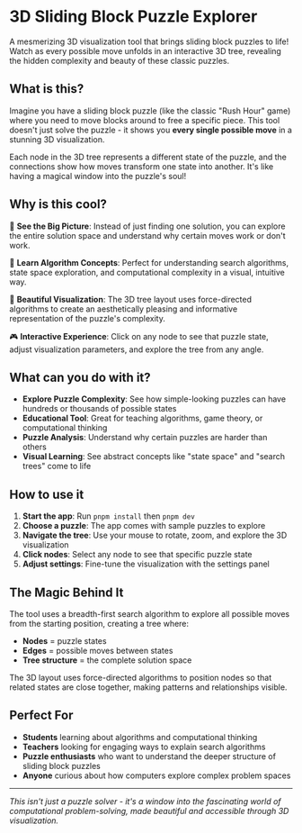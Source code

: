 # 3D Sliding Block Puzzle Explorer

A mesmerizing 3D visualization tool that brings sliding block puzzles to life! Watch as every possible move unfolds in an interactive 3D tree, revealing the hidden complexity and beauty of these classic puzzles.

## What is this?

Imagine you have a sliding block puzzle (like the classic "Rush Hour" game) where you need to move blocks around to free a specific piece. This tool doesn't just solve the puzzle - it shows you **every single possible move** in a stunning 3D visualization.

Each node in the 3D tree represents a different state of the puzzle, and the connections show how moves transform one state into another. It's like having a magical window into the puzzle's soul!

## Why is this cool?

🎯 **See the Big Picture**: Instead of just finding one solution, you can explore the entire solution space and understand why certain moves work or don't work.

🧠 **Learn Algorithm Concepts**: Perfect for understanding search algorithms, state space exploration, and computational complexity in a visual, intuitive way.

🎨 **Beautiful Visualization**: The 3D tree layout uses force-directed algorithms to create an aesthetically pleasing and informative representation of the puzzle's complexity.

🎮 **Interactive Experience**: Click on any node to see that puzzle state, adjust visualization parameters, and explore the tree from any angle.

## What can you do with it?

- **Explore Puzzle Complexity**: See how simple-looking puzzles can have hundreds or thousands of possible states
- **Educational Tool**: Great for teaching algorithms, game theory, or computational thinking
- **Puzzle Analysis**: Understand why certain puzzles are harder than others
- **Visual Learning**: See abstract concepts like "state space" and "search trees" come to life

## How to use it

1. **Start the app**: Run `pnpm install` then `pnpm dev`
2. **Choose a puzzle**: The app comes with sample puzzles to explore
3. **Navigate the tree**: Use your mouse to rotate, zoom, and explore the 3D visualization
4. **Click nodes**: Select any node to see that specific puzzle state
5. **Adjust settings**: Fine-tune the visualization with the settings panel

## The Magic Behind It

The tool uses a breadth-first search algorithm to explore all possible moves from the starting position, creating a tree where:

- **Nodes** = puzzle states
- **Edges** = possible moves between states
- **Tree structure** = the complete solution space

The 3D layout uses force-directed algorithms to position nodes so that related states are close together, making patterns and relationships visible.

## Perfect For

- **Students** learning about algorithms and computational thinking
- **Teachers** looking for engaging ways to explain search algorithms
- **Puzzle enthusiasts** who want to understand the deeper structure of sliding block puzzles
- **Anyone** curious about how computers explore complex problem spaces

---

_This isn't just a puzzle solver - it's a window into the fascinating world of computational problem-solving, made beautiful and accessible through 3D visualization._

